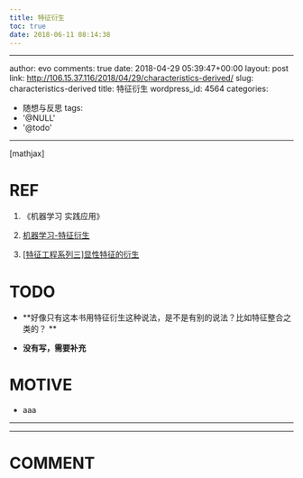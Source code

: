 ```yaml
---
title: 特征衍生
toc: true
date: 2018-06-11 08:14:38
---
```

---
author: evo
comments: true
date: 2018-04-29 05:39:47+00:00
layout: post
link: http://106.15.37.116/2018/04/29/characteristics-derived/
slug: characteristics-derived
title: 特征衍生
wordpress_id: 4564
categories:
- 随想与反思
tags:
- '@NULL'
- '@todo'
---

<!-- more -->

[mathjax]


# REF





 	
  1. 《机器学习 实践应用》

 	
  2. [机器学习-特征衍生](https://blog.csdn.net/xinzhi8/article/details/77515876)

 	
  3. [[特征工程系列三]显性特征的衍生](https://blog.csdn.net/buptgshengod/article/details/79312268)




# TODO





 	
  * **好像只有这本书用特征衍生这种说法，是不是有别的说法？比如特征整合之类的？ **

 	
  * **没有写，需要补充**




# MOTIVE





 	
  * aaa





* * *



























* * *





# COMMENT



